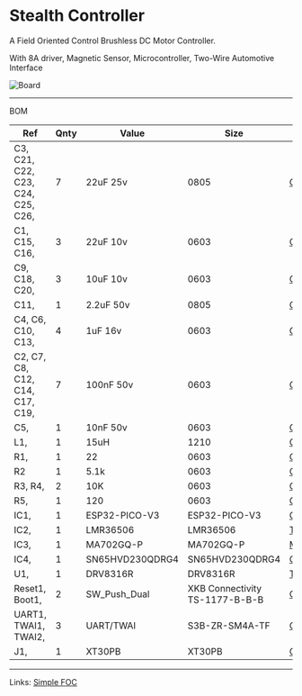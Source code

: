 # Stealth Controller
A Field Oriented Control Brushless DC Motor Controller.

With 8A driver, Magnetic Sensor, Microcontroller, Two-Wire Automotive Interface

![Board](/Resources/Driver%200.2.png)

---
BOM

Ref | Qnty | Value | Size | LCSC #
--- | --- | --- | --- | --- 
C3, C21, C22, C23, C24, C25, C26, |7|22uF 25v|0805|[C45783](https://lcsc.com/product-detail/Multilayer-Ceramic-Capacitors-MLCC-SMD-SMT_Samsung-Electro-Mechanics-CL21A226MAQNNNE_C45783.html)
C1, C15, C16, |3|22uF 10v|0603|[C86295](https://lcsc.com/product-detail/Multilayer-Ceramic-Capacitors-MLCC-SMD-SMT_Samsung-Electro-Mechanics-CL10A226MP8NUNE_C86295.html)
C9, C18, C20, |3|10uF 10v|0603|[C19702](https://lcsc.com/product-detail/Multilayer-Ceramic-Capacitors-MLCC-SMD-SMT_Samsung-Electro-Mechanics-CL10A106KP8NNNC_C19702.html)
C11, |1|2.2uF 50v|0805|[C337444](https://lcsc.com/product-detail/Others_Taiyo-Yuden-UMK212ABJ225KG-T_C337444.html)
C4, C6, C10, C13, |4|1uF 16v|0603|[C318643](https://lcsc.com/product-detail/Multilayer-Ceramic-Capacitors-MLCC-SMD-SMT_Samsung-Electro-Mechanics-CL10A105KO5LNNC_C318643.html)
C2, C7, C8, C12, C14, C17, C19, |7|100nF 50v|0603|[C490602](https://lcsc.com/product-detail/Multilayer-Ceramic-Capacitors-MLCC-SMD-SMT_KEMET-C0603C104J5RAC_C490602.html)
C5, |1|10nF 50v|0603|[C128615](https://lcsc.com/product-detail/Multilayer-Ceramic-Capacitors-MLCC-SMD-SMT_Walsin-Tech-Corp-0603B103J500CT_C128615.html)
L1, |1|15uH|1210|[C478845](https://lcsc.com/product-detail/Inductors-SMD_Taiyo-Yuden-BRL3225T150K_C478845.html)
R1, |1|22|0603|[C269708](https://lcsc.com/product-detail/Chip-Resistor-Surface-Mount_TyoHM-RMC0603221-N_C269708.html)
R2|1|5.1k|0603|[C103696](https://lcsc.com/product-detail/Chip-Resistor-Surface-Mount_RALEC-RTT03512JTP_C103696.html)
R3, R4, |2|10K|0603|[C328335](https://lcsc.com/product-detail/Chip-Resistor-Surface-Mount_Resistor-Today-AECR0603F10K0K9_C328335.html)
R5, |1|120|0603|[C22787](https://lcsc.com/product-detail/Chip-Resistor-Surface-Mount_UNI-ROYAL-Uniroyal-Elec-0603WAF1200T5E_C22787.html)
IC1, |1|ESP32-PICO-V3|ESP32-PICO-V3|[C967022](https://lcsc.com/product-detail/RF-Transceiver-ICs_Espressif-Systems-ESP32-PICO-V3_C967022.html)
IC2, |1|LMR36506|LMR36506|[TI](https://www.ti.com/store/ti/en/p/product/?p=LMR36506R3RPER)
IC3, |1|MA702GQ-P|MA702GQ-P|[Mouser](https://www.mouser.ch/ProductDetail/Monolithic-Power-Systems-MPS/MA702GQ-P?qs=%2Fha2pyFadugcckvyIxaK%2FPg3fxrEo4S43%2FImNSAiLmAbp7VlBKN7pA%3D%3D)
IC4, |1|SN65HVD230QDRG4|SN65HVD230QDRG4|[C16468](https://lcsc.com/product-detail/CAN-ICs_Texas-Instruments-SN65HVD230QDR_C16468.html)
U1, |1|DRV8316R|DRV8316R|[TI](https://www.ti.com/product/DRV8316?keyMatch=DRV8316&tisearch=search-everything&usecase=GPN#order-quality)
Reset1, Boot1, |2|SW_Push_Dual|XKB Connectivity TS-1177-B-B-B|[C561510](https://lcsc.com/product-detail/Tactile-Switches_XKB-Connectivity-TS-1177-B-B-B_C561510.html)
UART1, TWAI1, TWAI2, |3|UART/TWAI|S3B-ZR-SM4A-TF|[C158001](https://lcsc.com/product-detail/Wire-To-Board-Wire-To-Wire-Connector_JST-Sales-America-B3B-ZR-LF-SN_C158001.html)
J1, |1|XT30PB|XT30PB|[C428721](https://lcsc.com/product-detail/Power-Connectors_Changzhou-Amass-Elec-XT30UPB-M_C428721.html)

---

Links:
[Simple FOC](https://simplefoc.com/)
